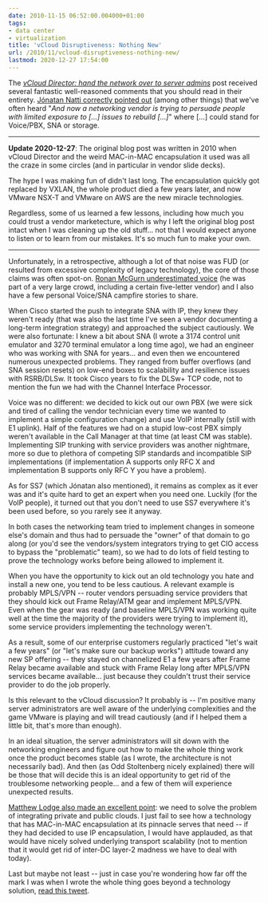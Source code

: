 ```yaml
---
date: 2010-11-15 06:52:00.004000+01:00
tags:
- data center
- virtualization
title: 'vCloud Disruptiveness: Nothing New'
url: /2010/11/vcloud-disruptiveness-nothing-new/
lastmod: 2020-12-27 17:54:00
---
```

The [*vCloud Director: hand the network over to server admins*](/2010/11/vcloud-director-hand-network-over-to/) post received several fantastic well-reasoned comments that you should read in their entirety. [Jónatan Natti correctly pointed out](/2010/11/vcloud-director-hand-network-over-to/#2027997548220886932) (among other things) that we've often heard "*And now a networking vendor is trying to persuade people with limited exposure to \[...\] issues to rebuild \[...\]*\" where \[...\] could stand for Voice/PBX, SNA or storage.

---

**Update 2020-12-27**: The original blog post was written in 2010 when vCloud Director and the weird MAC-in-MAC encapsulation it used was all the craze in some circles (and in particular in vendor slide decks). 

The hype I was making fun of didn't last long. The encapsulation quickly got replaced by VXLAN, the whole product died a few years later, and now VMware NSX-T and VMware on AWS are the new miracle technologies.
<!--more-->
Regardless, some of us learned a few lessons, including how much you could trust a vendor marketecture, which is why I left the original blog post intact when I was cleaning up the old stuff... not that I would expect anyone to listen or to learn from our mistakes. It's so much fun to make your own.

---

Unfortunately, in a retrospective, although a lot of that noise was FUD (or resulted from excessive complexity of legacy technology), the core of those claims was often spot-on. [Ronan McGurn underestimated voice](/2010/11/vcloud-director-hand-network-over-to/#4101521757484393753) (he was part of a very large crowd, including a certain five-letter vendor) and I also have a few personal Voice/SNA campfire stories to share.
<!--more-->
When Cisco started the push to integrate SNA with IP, they knew they weren't ready (that was also the last time I've seen a vendor documenting a long-term integration strategy) and approached the subject cautiously. We were also fortunate: I knew a bit about SNA (I wrote a 3174 control unit emulator and 3270 terminal emulator a long time ago), we had an engineer who was working with SNA for years... and even then we encountered numerous unexpected problems. They ranged from buffer overflows (and SNA session resets) on low-end boxes to scalability and resilience issues with RSRB/DLSw. It took Cisco years to fix the DLSw+ TCP code, not to mention the fun we had with the Channel Interface Processor.

Voice was no different: we decided to kick out our own PBX (we were sick and tired of calling the vendor technician every time we wanted to implement a simple configuration change) and use VoIP internally (still with E1 uplink). Half of the features we had on a stupid low-cost PBX simply weren't available in the Call Manager at that time (at least CM was stable). Implementing SIP trunking with service providers was another nightmare, more so due to plethora of competing SIP standards and incompatible SIP implementations (if implementation A supports only RFC X and implementation B supports only RFC Y you have a problem).

As for SS7 (which Jónatan also mentioned), it remains as complex as it ever was and it's quite hard to get an expert when you need one. Luckily (for the VoIP people), it turned out that you don't need to use SS7 everywhere it's been used before, so you rarely see it anyway.

In both cases the networking team tried to implement changes in someone else's domain and thus had to persuade the "owner" of that domain to go along (or you'd see the vendors/system integrators trying to get CIO access to bypass the "problematic" team), so we had to do lots of field testing to prove the technology works before being allowed to implement it.

When you have the opportunity to kick out an old technology you hate and install a new one, you tend to be less cautious. A relevant example is probably MPLS/VPN -- router vendors persuading service providers that they should kick out Frame Relay/ATM gear and implement MPLS/VPN. Even when the gear was ready (and baseline MPLS/VPN was working quite well at the time the majority of the providers were trying to implement it), some service providers implementing the technology weren't.

As a result, some of our enterprise customers regularly practiced "let's wait a few years" (or "let's make sure our backup works") attitude toward any new SP offering -- they stayed on channelized E1 a few years after Frame Relay became available and stuck with Frame Relay long after MPLS/VPN services became available... just because they couldn't trust their service provider to do the job properly.

Is this relevant to the vCloud discussion? It probably is -- I'm positive many server administrators are well aware of the underlying complexities and the game VMware is playing and will tread cautiously (and if I helped them a little bit, that's more than enough).

In an ideal situation, the server administrators will sit down with the networking engineers and figure out how to make the whole thing work once the product becomes stable (as I wrote, the architecture is not necessarily bad). And then (as Odd Stoltenberg nicely explained) there will be those that will decide this is an ideal opportunity to get rid of the troublesome networking people... and a few of them will experience unexpected results.

[Matthew Lodge also made an excellent point](/2010/11/vcloud-director-hand-network-over-to/#2367370681251890125): we need to solve the problem of integrating private and public clouds. I just fail to see how a technology that has MAC-in-MAC encapsulation at its pinnacle serves that need -- if they had decided to use IP encapsulation, I would have applauded, as that would have nicely solved underlying transport scalability (not to mention that it would get rid of inter-DC layer-2 madness we have to deal with today).

Last but maybe not least -- just in case you're wondering how far off the mark I was when I wrote the whole thing goes beyond a technology solution, [read this tweet](https://twitter.com/OVHcloud_US/status/2445278263123968).
